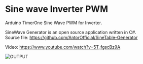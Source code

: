 # Sine wave Inverter PWM
Arduino TimerOne Sine Wave PWM for Inverter.

SineWave Generator is an open source application written in C#.<br>Source file: https://github.com/AntorOfficial/SineTable-Generator

Video: https://www.youtube.com/watch?v=5T_fgscBz9A

![OUTPUT](https://github.com/AntorOfficial/Sine-wave-Inverter-PWM/blob/master/Capture.PNG)
